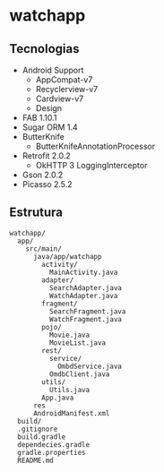 # watchapp

## Tecnologias

- Android Support
  - AppCompat-v7
  - Recyclerview-v7
  - Cardview-v7
  - Design
- FAB 1.10.1
- Sugar ORM 1.4
- ButterKnife
    - ButterKnifeAnnotationProcessor
- Retrofit 2.0.2
    - OkHTTP 3 LoggingInterceptor
- Gson 2.0.2
- Picasso 2.5.2


## Estrutura

```
watchapp/
  app/
    src/main/
      java/app/watchapp
        activity/
          MainActivity.java
        adapter/
          SearchAdapter.java
          WatchAdapter.java
        fragment/
          SearchFragment.java
          WatchFragment.java
        pojo/
          Movie.java
          MovieList.java
        rest/
          service/
            OmbdService.java
          OmdbClient.java
        utils/
          Utils.java
        App.java
      res
      AndroidManifest.xml
  build/
  .gitignore
  build.gradle
  dependecies.gradle
  gradle.properties
  README.md
```
